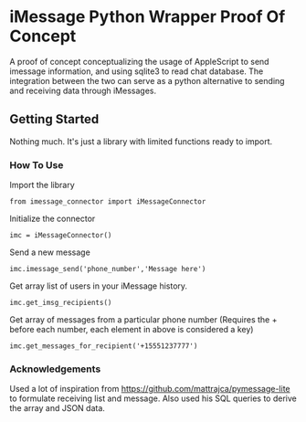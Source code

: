# iMessage Python Wrapper Proof Of Concept
A proof of concept conceptualizing the usage of AppleScript to send imessage information, and using sqlite3 to read chat database. The integration between the two can serve as a python alternative to sending and receiving data through iMessages. 

## Getting Started
Nothing much. It's just a library with limited functions ready to import. 


### How To Use

Import the library
```
from imessage_connector import iMessageConnector
```

Initialize the connector
```
imc = iMessageConnector()
```

Send a new message
```
imc.imessage_send('phone_number','Message here')
```

Get array list of users in your iMessage history.
```
imc.get_imsg_recipients()
```

Get array of messages from a particular phone number (Requires the + before each number, each element in above is considered a key)
```
imc.get_messages_for_recipient('+15551237777')
```

### Acknowledgements
Used a lot of inspiration from https://github.com/mattrajca/pymessage-lite to formulate receiving list and message. Also used his SQL queries to derive the array and JSON data.
